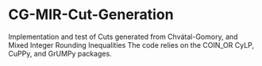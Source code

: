 # CG-MIR-Cut-Generation
Implementation and test of Cuts generated from Chvátal-Gomory, and Mixed Integer Rounding Inequalities
The code relies on the COIN_OR CyLP, CuPPy, and GrUMPy packages.
